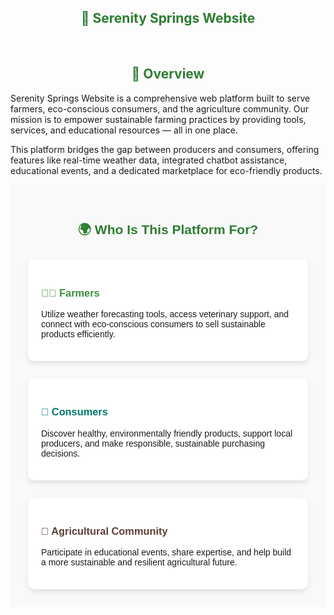 <div align="left">
<h2 style="text-align: center; color: #2e7d32;">🌿 Serenity Springs Website</h2></br>
<h2 style="text-align: center; color: #2e7d32;">🧭 Overview</h2>
Serenity Springs Website is a comprehensive web platform built to serve farmers, eco-conscious consumers, and the agriculture community. Our mission is to empower sustainable farming practices by providing tools, services, and educational resources — all in one place.

This platform bridges the gap between producers and consumers, offering features like real-time weather data, integrated chatbot assistance, educational events, and a dedicated marketplace for eco-friendly products.
<section id="audience" style="padding: 2em; background-color: #f9f9f9; font-family: Arial, sans-serif;">
<h2 style="text-align: center; color: #2e7d32;">🌍 Who Is This Platform For?</h2>
<div style="display: flex; flex-wrap: wrap; justify-content: space-around; gap: 2em; margin-top: 2em;">
 <div style="flex: 1 1 250px; background: white; border-radius: 10px; padding: 1.5em; box-shadow: 0 4px 8px rgba(0,0,0,0.1);">
      <h3 style="color: #388e3c;">👩‍🌾 Farmers</h3>
      <p>
        Utilize weather forecasting tools, access veterinary support, and connect with eco-conscious consumers to sell sustainable products efficiently.
      </p>
    </div>
  <div style="flex: 1 1 250px; background: white; border-radius: 10px; padding: 1.5em; box-shadow: 0 4px 8px rgba(0,0,0,0.1);">
      <h3 style="color: #00796b;">🛒 Consumers</h3>
      <p>
        Discover healthy, environmentally friendly products, support local producers, and make responsible, sustainable purchasing decisions.
      </p>
    </div>
 <div style="flex: 1 1 250px; background: white; border-radius: 10px; padding: 1.5em; box-shadow: 0 4px 8px rgba(0,0,0,0.1);">
      <h3 style="color: #5d4037;">🌱 Agricultural Community</h3>
      <p>
        Participate in educational events, share expertise, and help build a more sustainable and resilient agricultural future.
      </p>
    </div>
 </div>
</section>
</div>
